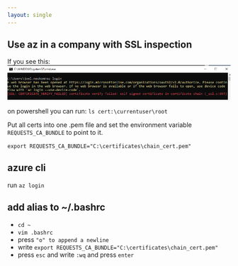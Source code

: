 ```yaml
---
layout: single
---
```


## Use az in a company with SSL inspection
If you see this: ![Self signed cert in chain](/assets/images/tools/azure-cli/az-login-self-signed.PNG)

on powershell you can run: ````ls cert:\currentuser\root````

Put all certs into one .pem file and set the environment variable ````REQUESTS_CA_BUNDLE```` to point to it.

````shell
export REQUESTS_CA_BUNDLE="C:\certificates\chain_cert.pem"
````

## azure cli
run ````az login````


## add alias to ~/.bashrc

* ```cd ~```
* ```vim .bashrc```
* press ```"o" to append a newline ```
* write ```export REQUESTS_CA_BUNDLE="C:\certificates\chain_cert.pem"```
* press ```esc``` and write ```:wq``` and press ```enter```
